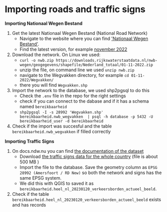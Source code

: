 
# Importing roads and traffic signs

**Importing Nationaal Wegen Bestand**
1. Get the latest Nationaal Wegen Bestand (National Road Network)
	- Navigate to the website where you can find ['Nationaal Wegen Bestand'](https://downloads.rijkswaterstaatdata.nl/nwb-wegen/geogegevens/shapefile/Nederland_totaal/).
	- Find the latest version, for example [november 2022](https://downloads.rijkswaterstaatdata.nl/nwb-wegen/geogegevens/shapefile/Nederland_totaal/01-11-2022.zip)
2. Download the network. On Linux we used:
	- `curl -o nwb.zip https://downloads.rijkswaterstaatdata.nl/nwb-wegen/geogegevens/shapefile/Nederland_totaal/01-11-2022.zip`
	- unzip the file, on command line we used `unzip nwb.zip`
	- navigate to the Wegvakken directory, for example `cd 01-11-2022/Wegvakken/`
	- there you will find `Wegvakken.shp`
3. Import the network to the database, we used shp2pgsql to do this
    - Check the `.env` file in the repo for the right settings
    - check if you can connect to the dabase and if it has a schema named `bereikbaarheid`
    - `shp2pgsql -I -s 28992 'Wegvakken.shp' bereikbaarheid.nwb_wegvakken  | psql -h database -p 5432 -U bereikbaarheid_user -d bereikbaarheid`
4. Check if the import was succesful and the table `bereikbaarheid.nwb_wegvakken` if filled correctly

**Importing Traffic Signs**
1. On docs.ndw.nu you can find [the documentation of the dataset](https://docs.ndw.nu/api/trafficsigns/nl/index.html) 
    - Download [the traffic signs data for the whole country](https://data.ndw.nu/api/rest/static-road-data/traffic-signs/v2/current-state?&content-type=csv) (file is about 500 MB )
    - Import the file to the database. Save the geometry column as `EPSG 28992 (Amersfoort / RD New)` so both the network and signs has the same EPSG  system.
    - We did this with QGIS to saved it as `bereikbaarheid.heel_nl_20230120_verkeersborden_actueel_beeld`. 
4. Check if the table `bereikbaarheid.heel_nl_20230120_verkeersborden_actueel_beeld` exists and has records
